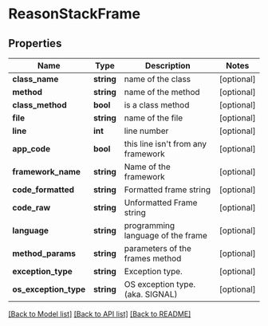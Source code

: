 # ReasonStackFrame

## Properties
Name | Type | Description | Notes
------------ | ------------- | ------------- | -------------
**class_name** | **string** | name of the class | [optional] 
**method** | **string** | name of the method | [optional] 
**class_method** | **bool** | is a class method | [optional] 
**file** | **string** | name of the file | [optional] 
**line** | **int** | line number | [optional] 
**app_code** | **bool** | this line isn&#39;t from any framework | [optional] 
**framework_name** | **string** | Name of the framework | [optional] 
**code_formatted** | **string** | Formatted frame string | [optional] 
**code_raw** | **string** | Unformatted Frame string | [optional] 
**language** | **string** | programming language of the frame | [optional] 
**method_params** | **string** | parameters of the frames method | [optional] 
**exception_type** | **string** | Exception type. | [optional] 
**os_exception_type** | **string** | OS exception type. (aka. SIGNAL) | [optional] 

[[Back to Model list]](../README.md#documentation-for-models) [[Back to API list]](../README.md#documentation-for-api-endpoints) [[Back to README]](../README.md)


